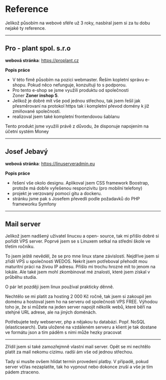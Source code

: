 **Reference** 
===

Jelikož působím na webové sféře už 3 roky, nasbíral jsem si za tu dobu nejaké ty reference. 

---

Pro - plant spol. s.r.o
----
**webová stránka**: https://proplant.cz

**Popis práce** 
 - V této fimě působím na pozici webmaster. Řeším kopletní správu e-shopu. Pokud něco nefunguje, konzultuji to s podporou.
 - Pro tento e-shop se jsme využili produktu od společnosti <br>Zoner **Zoner inshop 5**. 
 - Jelikož je dobré mít vše pod jednou střechou, tak jsem řešil jak přesměrovaní na protokol https tak i kompletní převod domény k již zmiňované společnosti.
 - realizoval jsem také kompletní frontendovou šablanu 

Tento produkt jsme využili právě z důvodu, že disponuje napojením na účetní systém Money


---
Josef Jebavý
----

**webová stránka**: https://linuserveradmin.eu

**Popis práce** 
- řešení vše okolo designu. Aplikoval jsem CSS framework Boostrap, protože má dobře vyřešenou responzivitu (pro mobilní telefony)
- projekt je verzovaný pomocí gitu a dockeru.
- stránku jsme pak s Josefem převedli podle požadavků do PHP frameworku Symfony 

---

Mail server
---

Jelikož jsem nadšený uživatel linucxu a open- source, tak mi přišlo dobré si pořídit VPS server. Poprvé jsem se s Linuxem setkal na střední škole ve třetím ročníku. 

To jsem ještě nevěděl, že se pro mne linux stane závislostí. Nejdříve jsem si zřídil VPS u společnosti WEDOS. Nekrít jsem potřeboval přehodit mou maturitní práci na živou IP adresu. Přišlo mi trochu hrozné mít to jenom na lokále. Ale také jsem mohl zkombinovat mé znalosti, které jsem získal v průběhu studia. 

O pár let později jsem linux používal prakticky děnně. 

Nechtělo se mi platit za hosting 2 000 Kč ročně, tak jsem si zakoupil jen doménu a hostoval jsem ho na serveru od společnosti VPS FREE. Výhodou toho je, že si můžete na jeden server napojit několik webů, které běří na stehjné URL adrese, ale na jiných doménách. 

Potřebujete tedy webserver, php a nějakou tu databázi. Popř. NoSQL (elasticsearch). Data uložené na vzdáleném serveru a klient je tak dostane ve formátu json a tím páděm s nimi může hezky pracovat

----

Zřídil jsem si také zamozřejmně vlastní mail server. Opět se mi nechtělo platit za mail nekomu cizímu. radši ám vše od jednou střechou. 

Tady si musíte ovšem hlídat termín provedení platby. V případě, pokud server včřas nezaplatíte, tak ho vypnout nebo dokonce zruší a vše je tím pádem ztraceno. 






